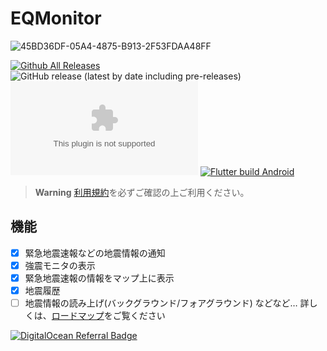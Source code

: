 # EQMonitor

![45BD36DF-05A4-4875-B913-2F53FDAA48FF](https://user-images.githubusercontent.com/73390859/183258345-ac71c9ca-b794-4c00-bd7d-a9a20693464e.png)

[![Github All Releases](https://img.shields.io/github/downloads/EQMonitor/EQMonitor/total.svg)]() ![GitHub release (latest by date including pre-releases)](https://img.shields.io/github/v/release/EQMonitor/EQMonitor?color=blue&include_prereleases&label=Release)
![GitHub release (latest by date and asset including pre-releases)](https://img.shields.io/github/downloads-pre/EQMonitor/EQMonitor/latest/app-release.apk)
[![Flutter build Android](https://github.com/EQMonitor/EQMonitor/actions/workflows/android-release.yaml/badge.svg)](https://github.com/EQMonitor/EQMonitor/actions/workflows/android-release.yaml)

> **Warning** [利用規約](https://github.com/EQMonitor/EQMonitor/blob/main/assets/docs/term_of_service.md)を必ずご確認の上ご利用ください。

## 機能

- [x] 緊急地震速報などの地震情報の通知
- [x] 強震モニタの表示
- [x] 緊急地震速報の情報をマップ上に表示
- [x] 地震履歴
- [ ] 地震情報の読み上げ(バックグラウンド/フォアグラウンド)
      などなど… 詳しくは、[ロードマップ](https://github.com/EQMonitor/EQMonitor/issues/89)をご覧ください

[![DigitalOcean Referral Badge](https://web-platforms.sfo2.cdn.digitaloceanspaces.com/WWW/Badge%201.svg)](https://www.digitalocean.com/?refcode=642cebc69a3e&utm_campaign=Referral_Invite&utm_medium=Referral_Program&utm_source=badge)
